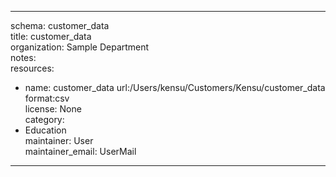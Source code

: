


---  
schema: customer_data  
title: customer_data  
organization: Sample Department  
notes:   
resources:  
- name: customer_data 
 url:/Users/kensu/Customers/Kensu/customer_data 
 format:csv  
license: None  
category:
 - Education  
maintainer: User  
maintainer_email: UserMail  
---